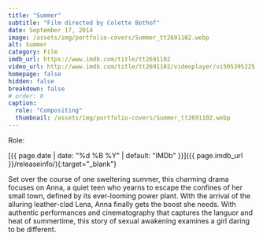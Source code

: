 ```yaml
---
title: "Summer"
subtitle: "Film directed by Colette Bothof"
date: September 17, 2014
image: /assets/img/portfolio-covers/Summer_tt2691102.webp
alt: Summer
category: Film
imdb_url: https://www.imdb.com/title/tt2691102
video_url: http://www.imdb.com/title/tt2691102/videoplayer/vi505395225
homepage: false
hidden: false
breakdown: false
# order: 0
caption:
  role: "Compositing"
  thumbnail: /assets/img/portfolio-covers/Summer_tt2691102.webp
---
```

Role: <span style="color:white">{{ page.caption.role | default: "N/A" }}</span>

[{{ page.date | date: "%d %B %Y" | default: "IMDb" }}]({{ page.imdb_url }}/releaseinfo/){:target="_blank"}

Set over the course of one sweltering summer, this charming drama focuses on Anna, a quiet teen who yearns to escape the confines of her small town, defined by its ever-looming power plant. With the arrival of the alluring leather-clad Lena, Anna finally gets the boost she needs. With authentic performances and cinematography that captures the languor and heat of summertime, this story of sexual awakening examines a girl daring to be different.
